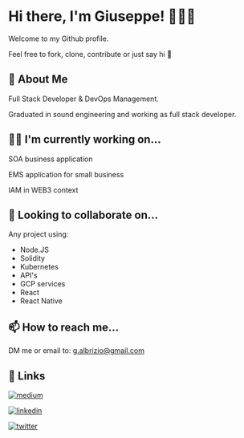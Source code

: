 <!--
**giuseppealbrizio/giuseppealbrizio** is a ✨ _special_ ✨ repository because its `README.md` (this file) appears on your GitHub profile.

Here are some ideas to get you started:

- 🔭 I’m currently working on ...
- 🌱 I’m currently learning ...
- 👯 I’m looking to collaborate on ...
- 🤔 I’m looking for help with ...
- 💬 Ask me about ...
- 📫 How to reach me: ...
- 😄 Pronouns: ...
- ⚡ Fun fact: ...
-->


# Hi there, I'm Giuseppe! 🙋🏻‍♂️

Welcome to my Github profile.

Feel free to fork, clone, contribute or just say hi 👋

## 🚀 About Me

Full Stack Developer & DevOps Management. 

Graduated in sound engineering and working as full stack developer.


## 👩‍💻 I'm currently working on...

SOA business application

EMS application for small business

IAM in WEB3 context 


## 🍺 Looking to collaborate on...

Any project using: 

- Node.JS
- Solidity
- Kubernetes
- API's
- GCP services
- React
- React Native

## 📫 How to reach me...

DM me or email to: g.albrizio@gmail.com
## 🔗 Links
[![medium](https://img.shields.io/badge/medium-000?style=for-the-badge&logo=medium&logoColor=white)](https://medium.com/@giuseppealbrizio)

[![linkedin](https://img.shields.io/badge/linkedin-0A66C2?style=for-the-badge&logo=linkedin&logoColor=white)](https://www.linkedin.com/in/giuseppealbrizio)

[![twitter](https://img.shields.io/badge/twitter-1DA1F2?style=for-the-badge&logo=twitter&logoColor=white)](https://twitter.com/galbrizio)
